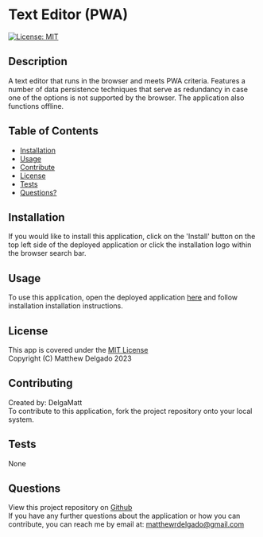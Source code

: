 # Text Editor (PWA)
  [![License: MIT](https://img.shields.io/badge/License-MIT-yellow.svg)](https://opensource.org/licenses/MIT)
  ## Description
  A text editor that runs in the browser and meets PWA criteria. Features a number of data persistence techniques that serve as redundancy in case one of the options is not supported by the browser. The application also functions offline.
  ## Table of Contents
  - [Installation](#installation)
  - [Usage](#usage)
  - [Contribute](#contributing)
  - [License](#license)
  - [Tests](#tests)
  - [Questions?](#questions)
  ## Installation
  If you would like to install this application, click on the 'Install' button on the top left side of the deployed application or click the installation logo within the browser search bar.
  ## Usage
  To use this application, open the deployed application [here]() and follow installation installation instructions.
  ## License
  This app is covered under the [MIT License](https://opensource.org/licenses/MIT)<br>
  Copyright (C) Matthew Delgado 2023
  ## Contributing
  Created by: DelgaMatt
  <br>
  To contribute to this application, fork the project repository onto your local system.
  ## Tests
  None
  ## Questions
  View this project repository on [Github](https://github.com/DelgaMatt)<br>
  If you have any further questions about the application or how you can contribute, you can reach me by email at: matthewrdelgado@gmail.com
